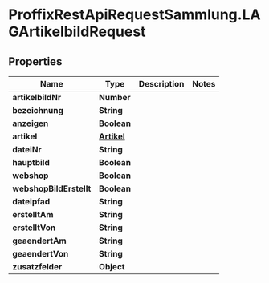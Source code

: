 # ProffixRestApiRequestSammlung.LAGArtikelbildRequest

## Properties
Name | Type | Description | Notes
------------ | ------------- | ------------- | -------------
**artikelbildNr** | **Number** |  | 
**bezeichnung** | **String** |  | 
**anzeigen** | **Boolean** |  | 
**artikel** | [**Artikel**](Artikel.md) |  | 
**dateiNr** | **String** |  | 
**hauptbild** | **Boolean** |  | 
**webshop** | **Boolean** |  | 
**webshopBildErstellt** | **Boolean** |  | 
**dateipfad** | **String** |  | 
**erstelltAm** | **String** |  | 
**erstelltVon** | **String** |  | 
**geaendertAm** | **String** |  | 
**geaendertVon** | **String** |  | 
**zusatzfelder** | **Object** |  | 



